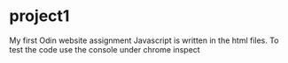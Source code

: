 # project1
My first Odin website assignment
Javascript is written in the html files. To test the code use the console under chrome inspect
